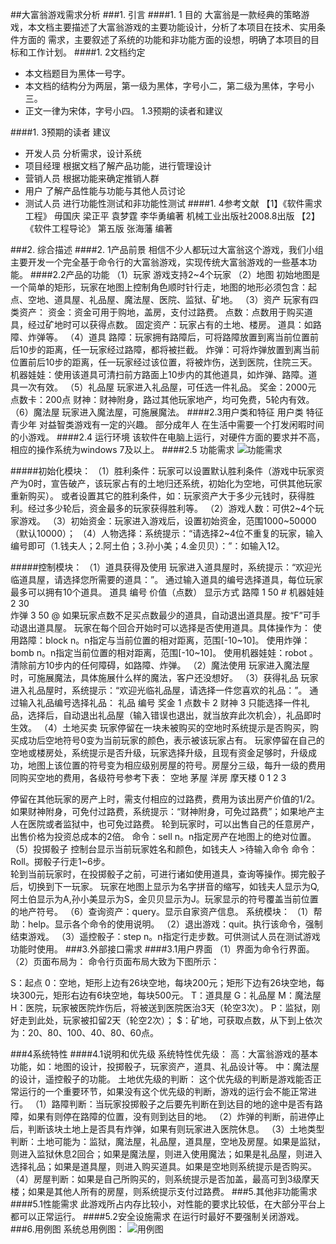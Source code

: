 ##大富翁游戏需求分析
###1. 引言
####1. 1 目的
大富翁是一款经典的策略游戏，本文档主要描述了大富翁游戏的主要功能设计，分析了本项目在技术、实用条件方面的 需求，主要叙述了系统的功能和非功能方面的设想，明确了本项目的目标和工作计划。
####1. 2文档约定
- 本文档题目为黑体一号字。
- 本文档的结构分为两层，第一级为黑体，字号小二，第二级为黑体，字号小三。
- 正文一律为宋体，字号小四。
1.3预期的读者和建议
    
####1. 3预期的读者	建议
- 开发人员	分析需求，设计系统
- 项目经理	根据文档了解产品功能，进行管理设计
- 营销人员	根据功能来确定推销人群
- 用户	了解产品性能与功能与其他人员讨论
- 测试人员	进行功能性测试和非功能性测试
####1. 4参考文献
【1】《软件需求工程》 毋国庆 梁正平 袁梦霆 李华勇编著 机械工业出版社2008.8出版
【2】 《软件工程导论》 第五版 张海藩 编著

###2. 综合描述
####2. 1产品前景
  相信不少人都玩过大富翁这个游戏，我们小组主要开发一个完全基于命令行的大富翁游戏，实现传统大富翁游戏的一些基本功能。
####2.2产品的功能
   （1）玩家
       游戏支持2~4个玩家
   （2）地图
      初始地图是一个简单的矩形，玩家在地图上控制角色顺时针行走，地图的地形必须包含：起点、空地、道具屋、礼品屋、魔法屋、医院、监狱、矿地。
   （3）资产
      玩家有四类资产：
        资金：资金可用于购地，盖房，支付过路费。
        点数：点数用于购买道具，经过矿地时可以获得点数。
        固定资产：玩家占有的土地、楼房。
        道具：如路障、炸弹等。
（4）道具
    路障：玩家拥有路障后，可将路障放置到离当前位置前后10步的距离，任一玩家经过路障，都将被拦截。
    炸弹：可将炸弹放置到离当前位置前后10步的距离，任一玩家经过该位置，将被炸伤，送到医院，住院三天。
    机器娃娃：使用该道具可清扫前方路面上10步内的其他道具，如炸弹、路障。道具一次有效。
（5）礼品屋
玩家进入礼品屋，可任选一件礼品。
 奖金：2000元
 点数卡：200点
 财神：财神附身，路过其他玩家地产，均可免费，5轮内有效。
（6）魔法屋
    玩家进入魔法屋，可施展魔法。
####2.3用户类和特征
用户类	特征
青少年	对益智类游戏有一定的兴趣。
部分成年人	在生活中需要一个打发闲暇时间的小游戏。
####2.4 运行环境
该软件在电脑上运行，对硬件方面的要求并不高，相应的操作系统为windows 7及以上。
####2.5 功能需求
 ![功能需求](https://github.com/JPDONG/Rich_9/blob/master/Pictures/功能需求.png)

#####初始化模块：
（1）胜利条件：玩家可以设置默认胜利条件（游戏中玩家资产为0时，宣告破产，该玩家占有的土地归还系统，初始化为空地，可供其他玩家重新购买）。
或者设置其它的胜利条件，如：玩家资产大于多少元钱时，获得胜利。经过多少轮后，资金最多的玩家获得胜利等。
（2）游戏人数：可供2~4个玩家游戏。
（3）初始资金：玩家进入游戏后，设置初始资金，范围1000~50000（默认10000）；
（4）人物选择：系统提示：“请选择2~4位不重复的玩家，输入编号即可（1.钱夫人；2.阿土伯；3.孙小美；4.金贝贝）：”：如输入12。

#####控制模块：
（1）道具获得及使用
玩家进入道具屋时，系统提示：“欢迎光临道具屋，请选择您所需要的道具：”。
  通过输入道具的编号选择道具，每位玩家最多可以拥有10个道具。
道具	编号	价值（点数）	显示方式
路障	1	50	#
机器娃娃	2	30	
炸弹	3	50	@
如果玩家点数不足买点数最少的道具，自动退出道具屋。按“F”可手动退出道具屋。
玩家在每个回合开始时可以选择是否使用道具。具体操作为：
使用路障：block n。n指定与当前位置的相对距离，范围[-10~10]。
使用炸弹：bomb n。n指定当前位置的相对距离，范围[-10~10]。
使用机器娃娃：robot 。清除前方10步内的任何障碍，如路障、炸弹。
（2）魔法使用
玩家进入魔法屋时，可施展魔法，具体施展什么样的魔法，客户还没想好。
    （3）获得礼品
  玩家进入礼品屋时，系统提示：“欢迎光临礼品屋，请选择一件您喜欢的礼品：”。
  通过输入礼品编号选择礼品：
礼品	编号
奖金	1
点数卡	2
财神	3
只能选择一件礼品，选择后，自动退出礼品屋（输入错误也退出，就当放弃此次机会），礼品即时生效。
（4）土地买卖
玩家停留在一块未被购买的空地时系统提示是否购买，购买成功后空地符号0变为当前玩家的颜色，表示被该玩家占有。
    玩家停留在自己的空地或楼房处，系统提示是否升级，玩家选择升级，且现有资金足够时，升级成功，地图上该位置的符号变为相应级别房屋的符号。房屋分三级，每升一级的费用同购买空地的费用，各级符号参考下表：
空地	茅屋	洋房	摩天楼
0	1	2	3

停留在其他玩家的房产上时，需支付相应的过路费，费用为该出房产价值的1/2。如果财神附身，可免付过路费，系统提示：“财神附身，可免过路费”；如果地产主人在医院或者监狱中，也可免过路费。
 轮到玩家时，可以出售自己的任意房产，出售价格为投资总成本的2倍。
 命令：sell n。n指定房产在地图上的绝对位置。
（5）投掷骰子
控制台显示当前玩家姓名和颜色，如钱夫人 >待输入命令
命令：Roll。掷骰子行走1~6步。  
轮到当前玩家时，在投掷骰子之前，可进行诸如使用道具，查询等操作。掷完骰子后，切换到下一玩家。
 玩家在地图上显示为名字拼音的缩写，如钱夫人显示为Q,阿土伯显示为A,孙小美显示为S，金贝贝显示为J。玩家显示的符号覆盖当前位置的地产符号。
（6）查询资产：query。显示自家资产信息。
系统模块：
（1）帮助：help。显示各个命令的使用说明。
 （2）退出游戏：quit。执行该命令，强制结束游戏。
（3）遥控骰子：step n。n指定行走步数。可供测试人员在测试游戏功能时使用。
###3.外部接口需求
####3.1用户界面
   （1）界面为命令行界面。
   （2）页面布局为：
  命令行页面布局大致为下图所示：
 

S：起点
0：空地，矩形上边有26块空地，每块200元；矩形下边有26块空地，每块300元，矩形右边有6块空地，每块500元。
T：道具屋
G：礼品屋
M：魔法屋
H：医院，玩家被医院炸伤后，将被送到医院医治3天（轮空3次）。
P：监狱，刚好走到此处，玩家被扣留2天（轮空2次）；
$：矿地，可获取点数，从下到上依次为：20、80、100、40、80、60点。

###4系统特性
####4.1说明和优先级 
系统特性优先级：
高：大富翁游戏的基本功能，如：地图的设计，投掷骰子，玩家资产，道具、礼品设计等。
中：魔法屋的设计，遥控骰子的功能。
   土地优先级的判断：
  这个优先级的判断是游戏能否正常运行的一个重要环节，如果没有这个优先级的判断，游戏的运行会不能正常进行。
   （1）路障判断：当玩家投掷骰子之后要先判断在到达目的地的途中是否有路障，如果有则停在路障的位置，没有则到达目的地。
（2）炸弹的判断，前进停止后，判断该块土地上是否具有炸弹，如果有则玩家进入医院休息。
（3）土地类型判断：土地可能为：监狱，魔法屋，礼品屋，道具屋，空地及房屋。如果是监狱，则进入监狱休息2回合；如果是魔法屋，则进入使用魔法；如果是礼品屋，则进入选择礼品；如果是道具屋，则进入购买道具。如果是空地则系统提示是否购买。
（4）房屋判断：如果是自己所购买的，则系统提示是否加盖，最高可到3级摩天楼；如果是其他人所有的房屋，则系统提示支付过路费。
###5.其他非功能需求
####5.1性能需求
此游戏所占内存比较小，对性能的要求比较低，在大部分平台上都可以正常运行。
####5.2安全设施需求
 在运行时最好不要强制关闭游戏。
###6.用例图
系统总用例图：
 ![用例图](https://github.com/JPDONG/Rich_9/blob/master/Pictures/用例图.png)

